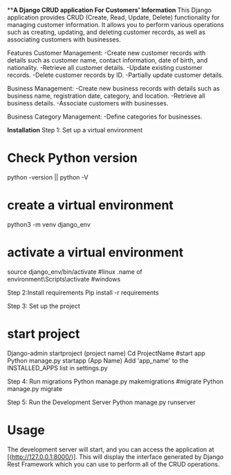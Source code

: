 ****A Django CRUD application For Customers' Information**
This Django application provides CRUD (Create, Read, Update, Delete) functionality for managing customer information. It allows you to perform various operations such as creating, updating, and deleting customer records, as well as associating customers with businesses.

Features
Customer Management:
-Create new customer records with details such as customer name, contact information, date of birth, and nationality.
-Retrieve all customer details.
-Update existing customer records.
-Delete customer records by ID.
-Partially update customer details.

Business Management:
-Create new business records with details such as business name, registration date, category, and location.
-Retrieve all business details.
-Associate customers with businesses.

Business Category Management:
-Define categories for businesses.


**Installation**
Step 1: Set up a virtual environment
# Check Python version
python -version || python -V
# create a virtual environment
python3 -m venv django_env
# activate a virtual environment
source django_env/bin/activate #linux
.name of environment\Scripts\activate #windows

Step 2:Install requirements
Pip install -r requirements

Step 3: Set up the project
# start project
Django-admin startproject (project name)
Cd ProjectName
#start app
Python manage.py startapp (App Name)
Add 'app_name' to the INSTALLED_APPS list in settings.py


Step 4: Run migrations
Python manage.py makemigrations
#migrate
Python manage.py migrate

Step 5: Run the Development Server
Python manage.py runserver


 # Usage
The development server will start, and you can access the application at [(http://127.0.0.1:8000/)]. This will display the interface generated by Django Rest Framework which you can use to perform all of the CRUD operations.





